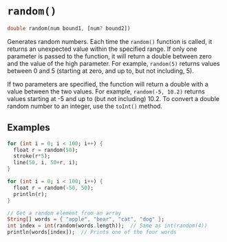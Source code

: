 # `random()`

```dart
double random(num bound1, [num? bound2])
```

Generates random numbers. Each time the `random()` function is called, it returns an unexpected value within the specified range. If only one parameter is passed to the function, it will return a double between zero and the value of the high parameter. For example, `random(5)` returns values between 0 and 5 (starting at zero, and up to, but not including, 5).

If two parameters are specified, the function will return a double with a value between the two values. For example, `random(-5, 10.2)` returns values starting at -5 and up to (but not including) 10.2. To convert a double random number to an integer, use the `toInt()` method.

## Examples

```dart
for (int i = 0; i < 100; i++) {
  float r = random(50);
  stroke(r*5);
  line(50, i, 50+r, i);
}
```

```dart
for (int i = 0; i < 100; i++) {
  float r = random(-50, 50);
  println(r);
}
```

```dart
// Get a random element from an array
String[] words = { "apple", "bear", "cat", "dog" };
int index = int(random(words.length));  // Same as int(random(4))
println(words[index]);  // Prints one of the four words
```
